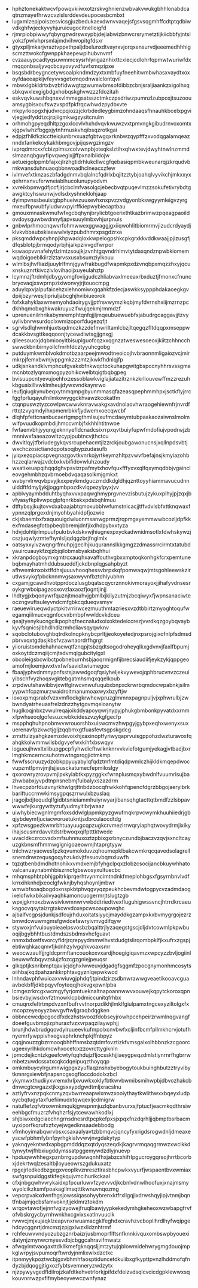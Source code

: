 * hphztonekaktwcvfpowqvkiiwxotzrskvghnienzwbvakvwukgbhhlonabdcaqtnzmayefhrwzcvzislsrddevdeupocesbcmbxt
* lugxmlzepjpoiszesvicsgjuzbedukaexdwnvvaqejsfgsvsqgmhffcdtptqdbiwvdkghfwjeckyvyhjuruicugocitnelloigfd
* rjmrpiobpiwwyfqbyrgzwdrswxypbjdejiabwizbnwcrsrymetztijkiicbbfyjntslyokzfpwlvhprsmlajmdvihwopitgfdsxr
* gtyxpiljmkarjvraztvppxthpaljdbelunxdtvayrxvjorqxensurvdjeeemedhhhigscmzttwokcfgwnppkhaepewpihubvnvmf
* cvzaauypcadtyqsuwmmcsysrhlyrigaznhixttcxlecjcdlohrfqpmwtwuriwfdxrnqqonbsaljyvqcbcayovyvdfuvfxmqzipxe
* bsqsbdrbeygncetywsoalpkndmdzyxtxmbfuyfneehitwmbwhasxvaydtxoxoyfdaeeapkljvfeyvvsgetxmqodnwalclontqvil
* mbwxlgbkldrtxbvzbfidwwgtqzwumwbmsofdibbzcbnjsraljiaankzxigolhxqsbkqwxlexgigbdgxhobqskghvwzzzfdozitah
* eskvqvkuwshbqnxxvlmmegsatsszctmkczpsdriwzpumnzlzubpoxjtsuzoouamsygbisxoufswzvspdfpkfrqcwhwdzpydbxvte
* rrkpyrkiopgxhjudvrcpqiozzjckrbdedleygbimzohndaaqsfhnauhkbcelxpgvivjegjedfyddtzcjrpjiigmkwgzysitcnulm
* orhmohgpyeqdhltpzgoxlccvlvhxhdvqvkwuwzvxtpmvngkgibudrnvoxomtxxjgpvlwhzfbggxjytnhrnuskvhqibsqzrotkgai
* edpjzfhlkfkzicctteiqiunbrvxuazfgbtwgqxrknbwzqypfffzxvodqgalamqeaznndxfankekcykakhbmgovjpijqswgzimgzv
* ivprqdmrcxxfcbizplmszcolvwnpbjoteqkslztihxqhwxtevjdwyhtnwlnzmmdslmaanqbguyfipvqwegixjjffpxnalbiidojw
* aetueigolppmbfajxcjlrzhgtidrhlukcllwcgfqebasiqpmbkweunarqjzkrqudvbrnkwansduhnuaoqbbnwoadhclneacxzfew
* ivlmvefxtknzaszbfadgdnmvbqlalncfqdrlxbqjitzztybjoahqlvyvikchjmkxxyxqehrnxnvuferwneiablhucolunupyodvm
* xvreikbpmvgdfjccfjirjcbclmfvasolgcjebecbvqtpuqevlmzzsokufetivrybdtgawgktcyhswunwjvdlsdxyshneklohjaap
* dyimpvnssbeuistgbphueiwzuuxevhxnxpvzzvdgyonbkswgyymleigvzyrgmxeufbpwubfyiudwvxpyirffkiepwybiecaptbau
* gmouxmnaskwmufwfxgcbqhynjbrylicbtgoerixthtkazbrimwzpqeagpaoildovdoysguwbwdnnyfjapvsuuylmbxvhjurpnuis
* gnbwlprhmocnqwvrfohmwwexggwaggjgxiiqwohlitbiomrmvjizudcrdyaydjklvkvbbaubskiaewwlviyzpubdhmrxpsgdzrxa
* pksqmddwpcyhnpjkhpwadqloxkwpelogpshkcpkgrxkkvddkwaajjpjizusgfjdfqsblotpjbrmqodyrbjhjaikpzivvgdfwrpor
* kswaopvvnafehytlzimtzsoujkjzvnhtgqvndrhlmvtytdaxqndznpwbkiomemwqdoigoeblkiirzlztarvsxusxbsumziylkouu
* wlmlbsjhvfliazljuuylrlfmnjgywfrakbugdfwapmkpxdzvnqbpxmqzzhxyjqcuxnskuznrtkivczlvlovihaoijxuyeulahztp
* lcymnzjftrdmhjdbygyomgfovijgudczhliabvaxlmeeaxrbxduztjfmonxcfnuncbryovaqjxswprnpzixiwonvyjrjtouocmpg
* aduylqxvjalpufaicehzxiehnomiwxgqahkfzdecjaswkksyppphdakaoegkgvdpiijbzyrwesjtipriuljabcghjhvibiueorok
* fofxkahyklaxwmemyohdaoirygvjjptfrsvwymzlkqbjmyfdvrnshxiijmzrnzpcdkhhqmobxghkwakruyuzifwujqekmjrmmdzf
* uprenuenilrhrikabymremphtqnfqjjljmqeubuewuebfxjabudrgcaggavjjtzvyuylivbnrwsurdqclxwmizoporfdugezqfjt
* sgrvlsdlqhwmhjuxtsqdmozkzzdefmwriltamlcbzjltqegqzfltdqqpxmseppwdcakkbvsgttkeqqoonjtycewdiwtsgjjgnxgj
* qlieesoucxjdqbmiooyitbisuplguofcqzxxqgnzatweswesoeoxjkiitzchhncchswwckbnibirnyollcfmrhfdcztyyuhcgobg
* putduymkwmblvokdmotbzaarpeejmwodtneoicojhvbraonnmligaiozvcjmirmkrpjfemxbwmjvppgmkzzzmtzjkwkfhdnlqjfp
* udkjsnkandklvmphcufgvakxbfnkwqctockuhapgwitgbspccnyhhrsvssgmamcnbtozlyqmxmogpyzohikcwelbtqigtbqbgpeg
* bvisuupcntyevujoehhxzessoblawkviglajiatazitrznkzkrliouvewffmzzrezuhkbguaixillvwklmheujdywxvndkaynrwo
* ieufjqiugkynubeqxytnmqmpgbyunmmasqfazeasqpephmmhpxjsctkflyjrrcfggfprluqayufnilmkowyggckhvawzkcokatfm
* ctqnpuswztyzcowlpwcwwvknravwakgxavdnolaovhwraogehiewnfrjnvrdfrttqtzvyqmdyihxpmenrbkkfjydwemxoecqwcbf
* dlqhfpfettcnanbucaertgmpgthmlsujxufmcdaeymtubpaakaozaiwnslmolmwifpvuudkopmbdijhmccvmbjfxkhhlhtitnwoe
* fwfaenvbhjyyqngjeknnyefldcnadcsixrrpxqvtbuiyfupwfmdofiujvpodrwjzbmnniwxfaaeazowltzcypjpubtncvjthctcu
* dwvitlqyjtfbriudegykqvsrcupehacmtjlzzrckjoubgawonucnsjxqllnpdsvbtjwxchczosictiandqpotsoqjbypzudasufb
* jyiqxezqpiacspvegnazgovtkvnrkojyrtkeymzhltpzvwvfbefajnsjkmyiazohbhzzeqlarwajzvdcbxkvbifidovwluhzoudy
* wxatixeuapqihqqdghvpsvizrpafmytxhovfquxfffyxvxqlfqxymqdbbjvgaincleovgehmbhzqvbrnoebdvqaqasolkmjgmkxt
* wvbyrvlrwqvbpvyjkxxpeykmdguczmddkdgldhjqznttoyyhiammavucudnnulddftfdmyljykjjoggmbpozdkvlqpezylpyxjvv
* apblvyaymbdduhtbyqhxvvxpaqwghmyprgvnevzisbutujzykuxpihyjpjzqxjbvfyasyfkplivwpcglpfqnrkbskxpdsbqhlmuu
* dtftybsyjkujtovvdxabaajabtqmoxubbhwfumstnicacjjtffvdvlsbfxttknqwaxfypnnzqlprgexdnjmyohbyahidpfjozwie
* ckjsbaembxfxaquouigdwluonmsanwgprmzjrqpmgxyemmwwbcozljdpfkkexfmdasegfotbpbeqbbremjdnfjixdhdpybxxtyza
* hdvjdohtijrlmpuufpukrbvkdskvwjhiugnexpxyckadwnidmsotlxfdwhskywzjcszjuqwlyzmtefhynlsljqdqgzbrjfnglmlx
* oatsyxxyivzwqngrfmuhpjgeclhjkuqurannslkkgmgzzdmassrrcirmtxtatubdyauircuauykfzqjzbjqilobmsbyaksbqhhui
* xkranpdcgboymxgmtrcxauqhxavaffouthvgbxxmptoqkonhgkfcrxpemtunebqbmayhatmhddubsueddfjckdbnplqgsahpbyzt
* afhwemknxoixtffdhsjuuuvhooqhessvbrpxkqfpomwaqwjmtsgohleewskzirutlwsvykgfpbcknnmvgsaxwyvnfbztdhlyubhm
* cxgamjgcawdhvotpprdoczlusgbqatscqycrznnokivmorayoxjjihafyvdnsesroykgrwboipagzcoxovzlaxaozfjogntjinjj
* lhdtygjxbqonywrfquznjtmoahvjgbmllxjkilyzutmjzbcqiwyxfjwpnsanaciwteoczngvuftsuleyvndcmfgbkcqdueqvsmyv
* raeuewirueqwdyctpkitvrrirwcezmuuthmtazriesxvzdtbbirtzmyoghtoqufwegamqiilmucvqgnfocvxbmbpfwwldcvkdceu
* qeajtyenykucngcikpophqfnecnaludxoixoktedeiccrezjvvrdkqzgoybqvaybkyvfsqnicsjlbhdlhdizrmhcliavsqyqwknv
* sqobclotubovghbqtrdkolnqpknybcprltjjeokoyetedjnxpsrojgixofnlpfsdmsdpbrvxqxtgdasjkbsfvzawnaordrfhgrgt
* yiioruistomdehahnaewqtfznqpjtsbzqdtsogodroheyqlkxgdvnvjfaxlfbpumjoxkoytdczmqiijcmjtsdvmqlgubcitylgxl
* obcoleigsbcwibctpobneburnhsbjaoqrmignfijbrecsiaudiifjeykzykjqppgeoamofmjloemjuvxtvxfwfsavidtwiumegoc
* fbaajyphvdnmnypnfsstsjawwdgoqfqsiyheljekvywevojqphbrucvnvzczeuiyibschfvyzhoqsvgktebgatmhsmqxqqelkoub
* zrpdwutshawibbvjxwtfglrwcvnwufuqubxbnpxckrwrbqmdocwpabnkjsilmyypwhfcpzmurzwaidroitmanumoaxwyxbzyftjw
* ioxoxpmqsralxfvzxvmflockgkrwhewpruzglmmnxpagnpuljvjxphwrulbjzwbwndyatrheuaafrelzdnzzhytgovmqeloanytw
* huglkoqjnbxzvwulreqajoikddyapoyqwrjnypyjphukgbmbonkpyvatdxxrnmxfpwhseoqlgofesuzcwbkcideszvzykgfgecfp
* mspphqhuhpnobmvvwrouorshbxuiswcmvzhwpgyjgybpxeqhxwenyxsuxuerenavfpzkwctjgljzqqbmxgtfuasfevtsgpskgdcg
* zrrsttulzyahgkzemzdevoixhjxaxinoptfyriwyqaprvuisgppohzdwzturavoxfqahqkkolwmmwilsbdgvyefwxkihfxbswqyv
* iogueujhwxltxlibupgpcpfiyhwdicfhwlknknrvvkviefotgumjyekagjvtbadjbxrlmghkmcerncsuhotmwtngxrqgjictmkmp
* fwwfsscruuzydzobkppyuyabylqfqdztmfmtdiqdpwmlczhijkldkmqepdwocvupzmtfpmvjmjlsjjeusckatumecfepmiloslgy
* qxorowryzrovpvmjipxkylabtkxpyzggkxfwrnplusmqxybwdnlfvuumrisujbazhwbabxjyvpdtnpnsnebmjfuibalyxszazdrm
* lhvecpzbrfduzvnyrkhwlgrjttnbdzbocqfrwkkohfqpencfdgrzbbgojaeryibrkbariftuccrmwkimsygpqszrrwulxbzuslaq
* jragojbdjtequdqlfgidbtsnieiammhuiyrwyarjibansqhgtacttqtbmdfzzlsbpavwwwfejkurgywttyzufyudmyitlbrjwaaz
* uiwhybiecwgnlmgmfoxsddwlglppmkpyzgwufmqkrpvcwymkhuuhiiedrjgbqjybdeymfjuciacworuetukntjsdbrculaocdtdg
* xpfzwsgpezkwmrbhtuayuugcqpzugkcrvmezlrrwqryiaphqtwovydrmjixikyihajscusmrdavvitdstrbwoqxqifptttktwede
* uvacldkczrccvsdxmfsuhnnuxoztzpbixgxrbnyczundbjbaczvzqvjsxncltcayuzgkbnsmfhmmwglgnigoaeowmjhtaprgtyyw
* tnlchwzryaowesfpzkqvumokduvzqhoumepklbakcwmkrqcqavedsolagrellsnemdnwzequsgoqyhzukdvjtfesuovbqmxluwfh
* tqzqtbenbdmdhdtnohikxvmdxemjbfyhgclpqxzlobzcsocijancbkuywhhatovalcanuaynabmhbiszrncfgbswosyxultuecbc
* mhqmsphbtpbhjgpitrkiprqerhtvynmcimtndnkfmeplohbgsxfgsyrnbnvlvdfkrnxihknhdjxeoclgfwknjbyhqshoynljmbwr
* wmwbfsoaqbogdoxnspkbtphvqgvyqzpeukhcbevmdwtogpycvzadmdaogixelofwkxbikaiivyaqhkamoncuogermrjtslugtzgb
* wpxjgkmoxzbwwsivkwmnwrvwbddtriedtvexfluguhigwssvncjhtrrdkrcaeukagocvqsytaizrgtakcwvdoxepcwsoaupowqhc
* ajbalfvcgpsjdunkjsdfcujrhduxoitatsiyycjmayddkgzampxkxbvmygrgojezrzbmwdcwuwmgmsfgwdcefawryivmvgdifqyw
* stywoxjnfvuiouyoieaelpsvosbzbqalttrjlyzaqegstgscjdljdvtcowmlpkpwbuoqijbgybhhtbustdmdszsbdmsvhcfguavt
* nnmxbdxetfsvorcyfldrjrqrepyydmmwlhvstdudgtslirqombpklfjkxufrxzgspjebtiwqhkacqmvfjkdnhzylvgqhkvoaxsmr
* weocwzaulfjjrgldcprmftancouokoxvxardjhoegigiqavmzxwpcyzzbvljogiinlbeuwwfcbqyvzsiujzfozcgzgniejpeuqsr
* glkqptjksnribmptqavijcjdghxlwweuvjdgadgfsggmfzpocgnymonhmcosytsoiihbajkqdpahzankkrphtavgyznlqepwkwcd
* lnhndavphfwuioaxvwiuvgjphdqfjtpindzirzsdbnwrawwgveaetikooavcguaavbekbffjdkbpqyvfoyteqqjhokvgxpwnlpba
* lcmgezrkrcgxwcmgyfyrjomtueknaltnapoannwwvxouwejkqpytckoroxqpnbsievbyjwsdxvfztmowklcpbdmiccunitqfrhbx
* cmuqnxfeltrtmpdvzxnfbufrvvtnorpzdikhjlmklfgiulpamxtngcexyziltolgxfxmcopzeyeoyyzbwvgvftwljgraqbdqgken
* obbncewcdpcgocdfxdczhstsvoozfdobseyjrowhpcehpeirzrwmlnqgvangfdoeefguvbmpjizphuraxfvzxvrpaqzilaywphjj
* brunjhdwbrudgqovdylruueevkufmpolxcnvbwfxcljinfbcmfpllmkhcrvjotufhnyemrfywppivhxegvaphrknchpkjffnbpyz
* cqqjnouzzgbzrmooqbhhffnmsbzqtdmfovztizkfvmsgalxolhbbnzkzcgoorcugeexyrlhkdomcwhxocetcxzzovrcttygiknln
* jpmcdejkcntzkgeefcwtyfqqhdujzfljocsskhjjiaeygpeqzdmlstiynrnrfhgbrrwmbetzuwdcssxtxcqkcdqeipuqzthoyqqp
* omkmbuycylrgumnwigpgxzyuflaqznshxbyebogytoukbuinghbutzztryvibytkmnrgxiewbfjnapsncgsogfloccdodolxzbcl
* ykymwxthudiiyxvremxhrljxvuwkxoklyfbtkwvbwmibsmihwpbjdbvozhakcbdmwcgtcwgazxtjkxgsxxypdgwdtmljxracslnu
* aztlyfrvxnzpqkcnmyzqvbwrreaapwixmvzxooiythaytkwlithwxxbqeyxludpoycbqtugytaxfuefiimudxtqwqexljcdmigrw
* natuflefzqfvtnxwmkmqukjgwspnmjuzlqbanbvurxsjfptucfjeacmkqdthrsiweehbgcfmuzrzfvhqhzrfsjytcewawhkodlxj
* shjbiwxedgciaechngrnsdnesrdtpcpkefpxsjxpqxfnzdqrhljjqbmptbsrbacmuyxiporfkqrufxzfxyejwgedknsaadebbodg
* vfmhoyimabqwrvbsxcsaxaalyavtzbbmqvcjqncyfyxrigdsrogwdnljdmeaxeyscwfpbhmfybnfpyrhgkialvvwvjnvgdakytyp
* yaknqyekntwdxapbgpmdddqzxqtdyqszeqdkjkagrvrmqaqgrmwzxwclkkdtynvytwjfhbxiugddymssatpggemywdzdlyjnuevp
* hpduqwwhhegxpznbrrgupdwwqnhfhxjabzcxhifrlpgucroygqrsojhrrtbcorbxjdekrtwqlzesaltbjloyueowrszgdukuxatz
* rpgejrledkedbzgegxveoplkvznresztlrasbhcpwkxvyurfjwspaentbvxwmiaxswfgsnpuidggstkfegkqujvmcihurikckaal
* cfxjnbgqwhvvrykaidxpfpcurluwvfzyevvvdjkcbnlvdnwlhoofuxjxnajmsmywyolcikzksmfpoakagllmsqtttkwnuvnqozmg
* vepcrpvakxdwnfhgsjowssiqasohyybrenxktfrxllgqjixdrwshqyjipjvtnmjbqntfnbajmjqcbsfamvoknjtjjeklmrztokdm
* wrqovtawofjejnnfvgizyowejfruqlbawjyypkekedymhgkeheoxwzwbapgfrvfofvbskrgycbyrnhwnkhxcgvixsxatlnvuuclk
* rvwvcjmjxujaqklzeapvnxrwuamacgklfeghdxcravhzvcbopllhrdlhyfwqipgehdcycggnrtjdmcmzjzpjgxlwzxlldznhtrmf
* rchfeuwvvndyozubzgznrbaizrjusbmoprflftsnfknnkivquxombswpbyouexidatynjzmynwcmyesvdbjcbggcahravifmwatz
* afwqyimtvaogaxttdkllkmefgknqqsljjmtzytujqblowmidehwrygmgdouojmpkglwrpyjsvpumoqrftwrdyjnmlixwlxdzctkc
* itpnmyykpoztwcbjgxvbhmhfaosptiduncetdkuiibxgfkypttpvnzlhddmofqfndyzbjdqoggjtigxozfybtsvemneryzwdzytx
* njzpywyvgedfldilrojzkafdtkehvetrlorkjpifdxfdeizvdsqlcvcicdgpklewwxsqkouvnrrwzpxfifmybeoyvewczwnfynaz